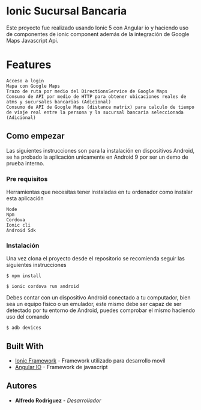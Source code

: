# Ionic Sucursal Bancaria

Este proyecto fue realizado usando Ionic 5 con Angular io y haciendo uso de componentes de ionic component además de la integración de Google Maps Javascript Api.

# Features

```
Acceso a login
Mapa con Google Maps
Trazo de ruta por medio del DirectionsService de Google Maps
Consumo de API por medio de HTTP para obtener ubicaciones reales de atms y sucursales bancarias (Adicional)
Consumo de API de Google Maps (distance matrix) para calculo de tiempo de viaje real entre la persona y la sucursal bancaria seleccionada (Adicional)
```

## Como empezar

Las siguientes instrucciones son para la instalación en dispositivos Android, se ha probado la aplicación unicamente en Android 9 por ser un demo de prueba interno.

### Pre requisitos

Herramientas que necesitas tener instaladas en tu ordenador como instalar esta aplicación

```
Node
Npm
Cordova
Ionic cli
Android Sdk
```

### Instalación

Una vez clona el proyecto desde el repositorio se recomienda seguir las siguientes instrucciones

```
$ npm install
```
```
$ ionic cordova run android
```


Debes contar con un dispositivo Android conectado a tu computador, bien sea un equipo fisico o un emulador, este mismo debe ser capaz de ser detectado por tu entorno de Android, puedes comprobar el mismo haciendo uso del comando

```
$ adb devices
```

## Built With

* [Ionic Framework](https://ionicframework.com/) - Framework utilizado para desarrollo movil
* [Angular IO](https://angular.io/) - Framework de javascript

## Autores

* **Alfredo Rodriguez** - *Desarrollador*

